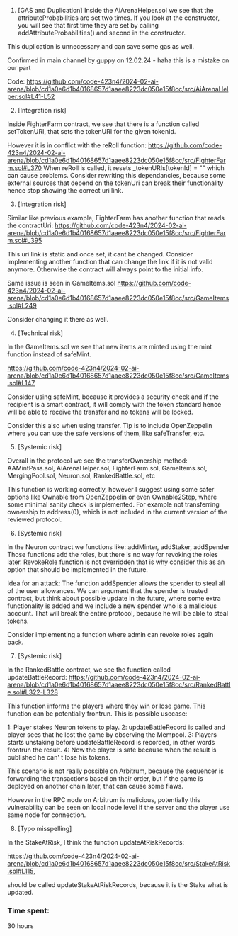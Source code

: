 1. [GAS and Duplication]
Inside the AiArenaHelper.sol we see that the attributeProbabilities are set two times. If you look at the constructor, you will see that first time they are set by calling addAttributeProbabilities() and second in the constructor. 

This duplication is unnecessary and can save some gas as well. 

Confirmed in main channel by guppy on 12.02.24 - haha this is a mistake on our part

Code: https://github.com/code-423n4/2024-02-ai-arena/blob/cd1a0e6d1b40168657d1aaee8223dc050e15f8cc/src/AiArenaHelper.sol#L41-L52

2. [Integration risk]

Inside FighterFarm contract, we see that there is a function called setTokenURI, that sets the tokenURI for the given tokenId.

However it is in conflict with the reRoll function:
https://github.com/code-423n4/2024-02-ai-arena/blob/cd1a0e6d1b40168657d1aaee8223dc050e15f8cc/src/FighterFarm.sol#L370
When reRoll is called, it resets _tokenURIs[tokenId] = "" which can cause problems.
Consider rewriting this dependancies, because some external sources that depend on the tokenUri can break their functionality hence stop showing the correct uri link.

3. [Integration risk]

Similar like previous example, FighterFarm has another function that reads the contractUri: https://github.com/code-423n4/2024-02-ai-arena/blob/cd1a0e6d1b40168657d1aaee8223dc050e15f8cc/src/FighterFarm.sol#L395

This uri link is static and once set, it cant be changed. Consider implementing another function that can change the link if it is not valid anymore. Otherwise the contract will always point to the initial info. 

Same issue is seen in GameItems.sol
https://github.com/code-423n4/2024-02-ai-arena/blob/cd1a0e6d1b40168657d1aaee8223dc050e15f8cc/src/GameItems.sol#L249

Consider changing it there as well.

 4. [Technical risk]

In the GameItems.sol we see that new items are minted using the mint function instead of safeMint. 

https://github.com/code-423n4/2024-02-ai-arena/blob/cd1a0e6d1b40168657d1aaee8223dc050e15f8cc/src/GameItems.sol#L147

Consider using safeMint, because it provides a security check and if the recipient is a smart contract, it will comply with the token standard hence will be able to receive the transfer and no tokens will be locked.

Consider this also when using transfer. Tip is to include OpenZeppelin where you can use the safe versions of them, like safeTransfer, etc. 

5. [Systemic risk]

Overall in the protocol we see the transferOwnership method:
AAMintPass.sol, AiArenaHelper.sol, FighterFarm.sol, GameItems.sol, MergingPool.sol, Neuron.sol, RankedBattle.sol, etc

This function is working correctly, however I suggest using some safer options like Ownable from OpenZeppelin or even Ownable2Step, where some minimal sanity check is implemented. For example not transferring ownership to address(0), which is not included in the current version of the reviewed protocol. 

6. [Systemic risk]

In the Neuron contract we functions like: addMinter, addStaker, addSpender
Those functions add the roles, but there is no way for revoking the roles later. RevokeRole function is not overridden that is why consider this as an option that should be implemented in the future. 

Idea for an attack: The function addSpender allows the spender to steal all of the user allowances. We can argument that the spender is trusted contract, but think about possible update in the future, where some extra functionality is added and we include a new spender who is a malicious account. That will break the entire protocol, because he will be able to steal tokens.

Consider implementing a function where admin can revoke roles again back.

7. [Systemic risk]

In the RankedBattle contract, we see the function called updateBattleRecord: https://github.com/code-423n4/2024-02-ai-arena/blob/cd1a0e6d1b40168657d1aaee8223dc050e15f8cc/src/RankedBattle.sol#L322-L328

This function informs the players where they win or lose game. This function can be potentially frontrun. This is possible usecase:

1: Player stakes Neuron tokens to play.
2: updateBattleRecord is called and player sees that he lost the game by observing the Mempool.
3: Players starts unstaking before updateBattleRecord is recorded, in other words frontrun the result.
4: Now the player is safe because when the result is published he can' t lose his tokens.

This scenario is not really possible on Arbitrum, because the sequencer is forwarding the transactions based on their order, but if the game is deployed on another chain later, that can cause some flaws. 

However in the RPC node on Arbitrum is malicious, potentially this vulnerability can be seen on local node level if the server and the player use same node for connection. 

8. [Typo misspelling]

In the StakeAtRisk, I think the function updateAtRiskRecords:

https://github.com/code-423n4/2024-02-ai-arena/blob/cd1a0e6d1b40168657d1aaee8223dc050e15f8cc/src/StakeAtRisk.sol#L115,

should be called updateStakeAtRiskRecords, because it is the Stake what is updated.




### Time spent:
30 hours